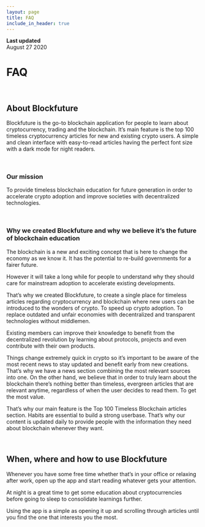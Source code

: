 ```yaml
---
layout: page
title: FAQ
include_in_header: true
---
```


**Last updated**  
August 27 2020

# FAQ

<br>

## About Blockfuture
Blockfuture is the go-to blockchain application for people to learn about cryptocurrency, trading and the blockchain. It’s main feature is the top 100 timeless cryptocurrency articles for new and existing crypto users.
A simple and clean interface with easy-to-read articles having the perfect font size with a dark mode for night readers.

<br>

### Our mission
To provide timeless blockchain education for future generation in order to accelerate crypto adoption and improve societies with decentralized technologies.

<br>

### Why we created Blockfuture and why we believe it’s the future of blockchain education
The blockchain is a new and exciting concept that is here to change the economy as we know it. It has the potential to re-build governments for a fairer future.

However it will take a long while for people to understand why they should care for mainstream adoption to accelerate existing developments.

That’s why we created Blockfuture, to create a single place for timeless articles regarding cryptocurrency and blockchain where new users can be introduced to the wonders of crypto. To speed up crypto adoption.
To replace outdated and unfair economies with decentralized and transparent technologies without middlemen.

Existing members can improve their knowledge to benefit from the decentralized revolution by learning about protocols, projects and even contribute with their own products.

Things change extremely quick in crypto so it’s important to be aware of the most recent news to stay updated and benefit early from new creations. That’s why we have a news section combining the most relevant sources into one.
On the other hand, we believe that in order to truly learn about the blockchain there’s nothing better than timeless, evergreen articles that are relevant anytime, regardless of when the user decides to read them. To get the most value.

That’s why our main feature is the Top 100 Timeless Blockchain articles section.
Habits are essential to build a strong userbase. That’s why our content is updated daily to provide people with the information they need about blockchain whenever they want.

<br>

## When, where and how to use Blockfuture
Whenever you have some free time whether that’s in your office or relaxing after work, open up the app and start reading whatever gets your attention.

At night is a great time to get some education about cryptocurrencies before going to sleep to consolidate learnings further.

Using the app is a simple as opening it up and scrolling through articles until you find the one that interests you the most.
